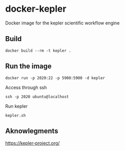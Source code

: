 # docker-kepler
Docker image for the kepler scientific workflow engine

## Build

```
docker build --rm -t kepler .
```

## Run the image


```
docker run -p 2020:22 -p 5900:5900 -d kepler
```

Access through ssh
```
ssh -p 2020 ubuntu@localhost
```

Run kepler
```
kepler.sh
```

## Aknowlegments

https://kepler-project.org/
